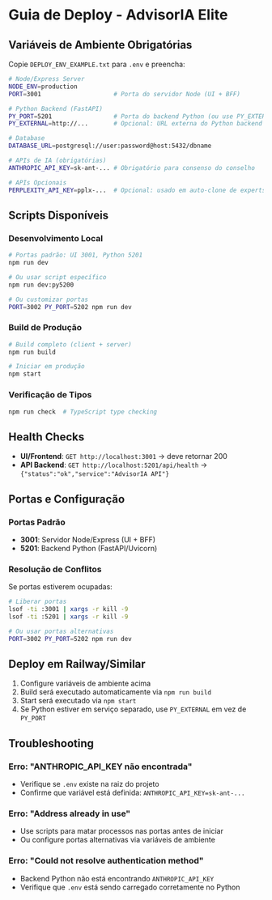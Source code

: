 # Guia de Deploy - AdvisorIA Elite

## Variáveis de Ambiente Obrigatórias

Copie `DEPLOY_ENV_EXAMPLE.txt` para `.env` e preencha:

```bash
# Node/Express Server
NODE_ENV=production
PORT=3001                    # Porta do servidor Node (UI + BFF)

# Python Backend (FastAPI)
PY_PORT=5201                 # Porta do backend Python (ou use PY_EXTERNAL se externo)
PY_EXTERNAL=http://...       # Opcional: URL externa do Python backend

# Database
DATABASE_URL=postgresql://user:password@host:5432/dbname

# APIs de IA (obrigatórias)
ANTHROPIC_API_KEY=sk-ant-... # Obrigatório para consenso do conselho

# APIs Opcionais
PERPLEXITY_API_KEY=pplx-...  # Opcional: usado em auto-clone de experts
```

## Scripts Disponíveis

### Desenvolvimento Local

```bash
# Portas padrão: UI 3001, Python 5201
npm run dev

# Ou usar script específico
npm run dev:py5200

# Ou customizar portas
PORT=3002 PY_PORT=5202 npm run dev
```

### Build de Produção

```bash
# Build completo (client + server)
npm run build

# Iniciar em produção
npm start
```

### Verificação de Tipos

```bash
npm run check  # TypeScript type checking
```

## Health Checks

- **UI/Frontend**: `GET http://localhost:3001` → deve retornar 200
- **API Backend**: `GET http://localhost:5201/api/health` → `{"status":"ok","service":"AdvisorIA API"}`

## Portas e Configuração

### Portas Padrão

- **3001**: Servidor Node/Express (UI + BFF)
- **5201**: Backend Python (FastAPI/Uvicorn)

### Resolução de Conflitos

Se portas estiverem ocupadas:

```bash
# Liberar portas
lsof -ti :3001 | xargs -r kill -9
lsof -ti :5201 | xargs -r kill -9

# Ou usar portas alternativas
PORT=3002 PY_PORT=5202 npm run dev
```

## Deploy em Railway/Similar

1. Configure variáveis de ambiente acima
2. Build será executado automaticamente via `npm run build`
3. Start será executado via `npm start`
4. Se Python estiver em serviço separado, use `PY_EXTERNAL` em vez de `PY_PORT`

## Troubleshooting

### Erro: "ANTHROPIC_API_KEY não encontrada"
- Verifique se `.env` existe na raiz do projeto
- Confirme que variável está definida: `ANTHROPIC_API_KEY=sk-ant-...`

### Erro: "Address already in use"
- Use scripts para matar processos nas portas antes de iniciar
- Ou configure portas alternativas via variáveis de ambiente

### Erro: "Could not resolve authentication method"
- Backend Python não está encontrando `ANTHROPIC_API_KEY`
- Verifique que `.env` está sendo carregado corretamente no Python

